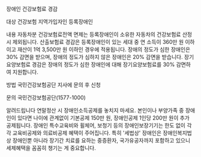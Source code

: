 장애인 건강보험료 경감

대상
건강보험 지역가입자인 등록장애인

내용
자동차분 건강보험료전액 면제는 등록장애인이 소유한 자동차의 건강보험료 산정 시 제외됩니다.
산출보험료 경감은 등록장애인이 있는 세대 중 연 소득이 360만 원 이하이고 재산이 1억 3,500만 원 이하인 경우에 적용됩니다. 장애의 정도가 심한 장애인은 30% 감면을 받으며, 장애의 정도가 심하지 않은 장애인은 20% 감면을 받습니다.
장기요양보험료 경감은 장애의 정도가 심한 장애인에 대해 장기요양보험료를 30% 감면하여 지원합니다.

방법
국민건강보험공단 지사에 문의 후 신청

문의
국민건강보험공단(1577-1000)

알려드립니다
연말정산 시 장애인소득공제를 놓치지 마세요.
본인이나 부양가족 중 장애인이 있다면 나이에 관계없이 기본공제 150만 원, 장애인공제 1인당 200만 원이 추가 공제됩니다. 장애인 특수교육비와 휠체어, 보청기 등의 장애인보장기기는 한도 없이 각각 교육비공제와 의료비공제 혜택이 주어집니다. 특히 '세법상' 장애인은 장애인복지법상 장애인뿐 아니라 장기간 치료를 요하는 중증환자, 국가유공자까지 포함하고 있으니 세제혜택을 꼼꼼히 챙기는 게 중요합니다.
